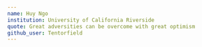 ```yaml
---
name: Huy Ngo
institution: University of California Riverside
quote: Great adversities can be overcome with great optimism
github_user: Tentorfield
---
```

